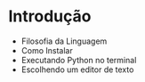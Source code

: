 # Introdução 
* Filosofia da Linguagem
* Como Instalar
* Executando Python no terminal
* Escolhendo um editor de texto


